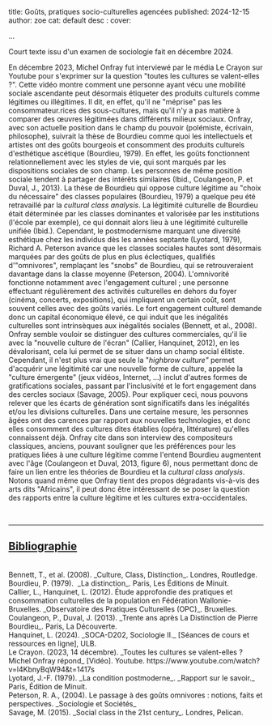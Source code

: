 title: Goûts, pratiques socio-culturelles agencées 
published: 2024-12-15
author: zoe
cat: default
desc : 
cover: 

...

Court texte issu d'un examen de sociologie fait en décembre 2024. 

En décembre 2023, Michel Onfray fut interviewé par le média Le Crayon sur Youtube pour s'exprimer sur la question "toutes les cultures se valent-elles ?". Cette vidéo montre comment une personne ayant vécu une mobilité sociale ascendante peut désormais étiqueter des produits culturels comme légitimes ou illégitimes. Il dit, en effet, qu'il ne "méprise" pas les consommateur.rices des sous-cultures, mais qu'il n'y a pas matière à comparer des œuvres légitimées dans différents milieux sociaux. Onfray, avec son actuelle position dans le champ du pouvoir (polémiste, écrivain, philosophe), suivrait la thèse de Bourdieu comme quoi les intellectuels et artistes ont des goûts bourgeois et consomment des produits culturels d'esthétique ascétique (Bourdieu, 1979). En effet, les goûts fonctionnent relationnellement avec les styles de vie, qui sont marqués par les dispositions sociales de son champ. Les personnes de même position sociale tendent à partager des intérêts similaires (Ibid., Coulangeon, P. et Duval, J., 2013). La thèse de Bourdieu qui oppose culture légitime au "choix du nécessaire" des classes populaires (Bourdieu, 1979) a quelque peu été retravaillé par la _cultural class analysis_. La légitimité culturelle de Bourdieu était déterminée par les classes dominantes et valorisée par les institutions (l'école par exemple), ce qui donnait alors lieu à une légitimité culturelle unifiée (Ibid.). Cependant, le postmodernisme marquant une diversité esthétique chez les individus dès les années septante (Lyotard, 1979), Richard A. Peterson avance que les classes sociales hautes sont désormais marquées par des goûts de plus en plus éclectiques, qualifiés d'"omnivores", remplaçant les "snobs" de Bourdieu, qui se retrouveraient davantage dans la classe moyenne (Peterson, 2004). L'omnivorité fonctionne notamment avec l'engagement culturel ; une personne effectuant régulièrement des activités culturelles en dehors du foyer (cinéma, concerts, expositions), qui impliquent un certain coût, sont souvent celles avec des goûts variés. Le fort engagement culturel demande donc un capital économique élevé, ce qui induit que les inégalités culturelles sont intrinsèques aux inégalités sociales (Bennett, et al., 2008). Onfray semble vouloir se distinguer des cultures commerciales, qu'il lie avec la "nouvelle culture de l'écran" (Callier, Hanquinet, 2012), en les dévalorisant, cela lui permet de se situer dans un champ social élitiste. Cependant, il n'est plus vrai que seule la "_highbrow culture"_ permet d'acquérir une légitimité car une nouvelle forme de culture, appelée la "culture émergente" (jeux vidéos, Internet, …) inclut d'autres formes de gratifications sociales, passant par l'inclusivité et le fort engagement dans des cercles sociaux (Savage, 2005). Pour expliquer ceci, nous pouvons relever que les écarts de génération sont significatifs dans les inégalités et/ou les divisions culturelles. Dans une certaine mesure, les personnes âgées ont des carences par rapport aux nouvelles technologies, et donc elles consomment des cultures dites établies (opéra, littérature) qu'elles connaissent déjà. Onfray cite dans son interview des compositeurs classiques, anciens, pouvant souligner que les préférences pour les pratiques liées à une culture légitime comme l'entend Bourdieu augmentent avec l'âge (Coulangeon et Duval, 2013, figure 6), nous permettant donc de faire un lien entre les théories de Bourdieu et la _cultural class analysis_. Notons quand même que Onfray tient des propos dégradants vis-à-vis des arts dits "Africains", il peut donc être intéressant de se poser la question des rapports entre la culture légitime et les cultures extra-occidentales.

<br>

---

## <u> Bibliographie </u>
<br>
Bennett, T., et al. (2008). _Culture, Class, Distinction_. Londres, Routledge.
<br>
Bourdieu, P. (1979).  _La distinction_. Paris, Les Éditions de Minuit.
<br>
Callier, L., Hanquinet, L. (2012). Étude approfondie des pratiques et consommation culturelles de la population en Fédération Wallonie-Bruxelles. _Observatoire des Pratiques Culturelles (OPC)_. Bruxelles.
<br>
Coulangeon, P., Duval, J. (2013). _Trente ans après La Distinction de Pierre Bourdieu_. Paris, La Découverte.
<br>
Hanquinet, L. (2024). _SOCA-D202, Sociologie II._ [Séances de cours et ressources en ligne], ULB.
<br>
Le Crayon. (2023, 14 décembre). _Toutes les cultures se valent-elles ? Michel Onfray répond_ [Vidéo]. Youtube. https://www.youtube.com/watch?v=l4KbnyBqW94&t=1417s
<br>
Lyotard, J.-F. (1979). _La condition postmoderne_. _Rapport sur le savoir._ Paris, Édition de Minuit.
<br>
Peterson, R. A., (2004). Le passage à des goûts omnivores : notions, faits et perspectives. _Sociologie et Sociétés_
<br>
Savage, M. (2015). _Social class in the 21st century_. Londres, Pelican.
<br>
